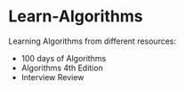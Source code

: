# Learn-Algorithms

Learning Algorithms from different resources:

* 100 days of Algorithms
* Algorithms 4th Edition
* Interview Review
